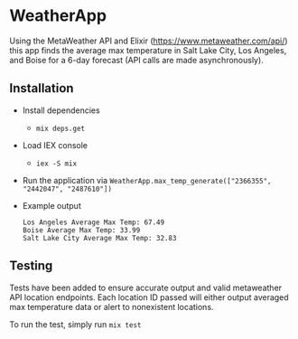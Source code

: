 # WeatherApp

Using the MetaWeather API and Elixir (<https://www.metaweather.com/api/>) this app finds the average max temperature in Salt Lake City, Los Angeles, and Boise for a 6-day forecast (API calls are made asynchronously).

## Installation

- Install dependencies
  - `mix deps.get`
- Load IEX console
  - `iex -S mix`
- Run the application via `WeatherApp.max_temp_generate(["2366355", "2442047", "2487610"])`
- Example output

      Los Angeles Average Max Temp: 67.49
      Boise Average Max Temp: 33.99
      Salt Lake City Average Max Temp: 32.83

## Testing

Tests have been added to ensure accurate output and valid metaweather API location endpoints. Each location ID passed will either output averaged max temperature data or alert to nonexistent locations.

To run the test, simply run `mix test`
